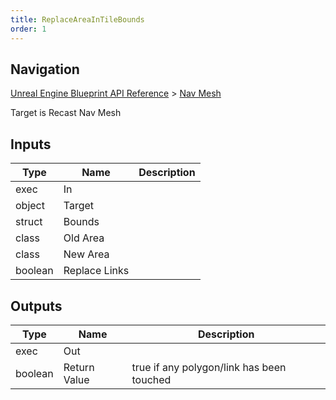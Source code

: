```yaml
---
title: ReplaceAreaInTileBounds
order: 1
---
```

## Navigation

[Unreal Engine Blueprint API Reference](https://dev.epicgames.com/documentation/en-us/unreal-engine/BlueprintAPI) > [Nav Mesh](https://dev.epicgames.com/documentation/en-us/unreal-engine/BlueprintAPI/NavMesh)

Target is Recast Nav Mesh

## Inputs

| Type | Name | Description |
| --- | --- | --- |
| exec | In |  |
| object | Target |  |
| struct | Bounds |  |
| class | Old Area |  |
| class | New Area |  |
| boolean | Replace Links |  |

## Outputs

| Type | Name | Description |
| --- | --- | --- |
| exec | Out |  |
| boolean | Return Value | true if any polygon/link has been touched |
